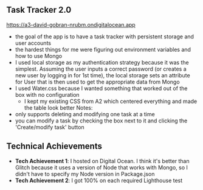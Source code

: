## Task Tracker 2.0

https://a3-david-gobran-nrubm.ondigitalocean.app

- the goal of the app is to have a task tracker with persistent storage and user accounts
- the hardest things for me were figuring out environment variables and how to use Mongo
- I used local storage as my authentication strategy because it was the simplest. Assuming the user inputs a correct password (or creates a new user by logging in for 1st time), the local storage sets an attribute for User that is then used to get the appropriate data from Mongo
- I used Water.css because I wanted something that worked out of the box with no configuration
  - I kept my existing CSS from A2 which centered everything and made the table look better
Notes:
- only supports deleting and modifying one task at a time
- you can modify a task by checking the box next to it and clicking the 'Create/modify task' button

## Technical Achievements
- **Tech Achievement 1**: I hosted on Digital Ocean. I think it's better than Glitch because it uses a version of Node that works with Mongo, so I didn't have to specify my Node version in Package.json
- **Tech Achievement 2**: I got 100% on each required Lighthouse test
